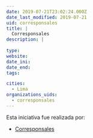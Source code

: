 ```yaml
---
date: 2019-07-21T23:02:24.000Z
date_last_modified: 2019-07-21
uid: corresponsales
title: |
  Corresponsales
description: |
  
type: 
website: 
date_ini: 
date_end: 
tags:

cities: 
  - Lima
organizations_uids:
  - corresponsales
---
```


Esta iniciativa fue realizada por:

- [Corresponsales](/organizaciones/corresponsales)
